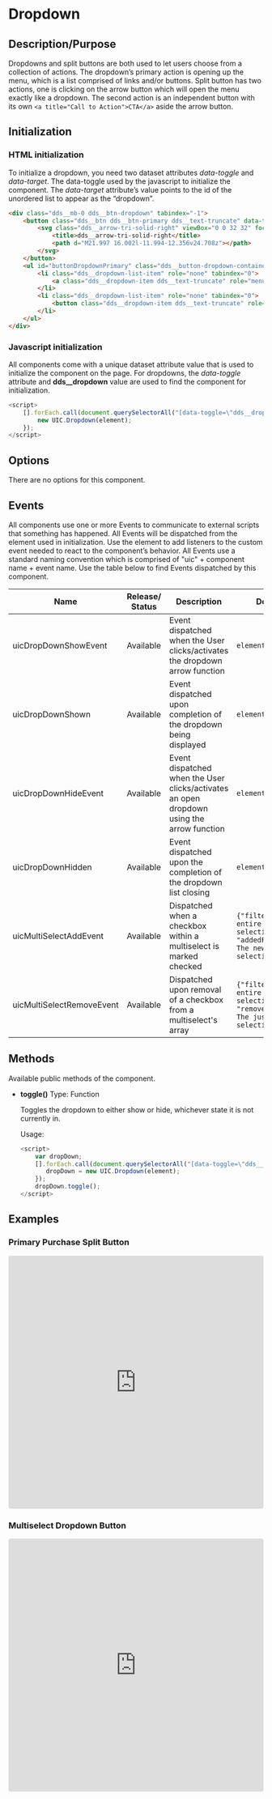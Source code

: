 # Dropdown

## Description/Purpose

Dropdowns and split buttons are both used to let users choose from a collection of actions. The dropdown’s primary action is opening up the  menu, which is a list comprised of links and/or buttons. Split button has two actions, one is clicking on the  arrow button which will open  the  menu  exactly like a dropdown. The second action is  an independent button with its own `<a title="Call to Action">CTA</a>` aside  the  arrow button.

## Initialization

### HTML initialization

To initialize a dropdown, you need two dataset attributes *data-toggle* and *data-target*. The data-toggle used by the javascript  to initialize the component. The  *data-target* attribute’s value points to the id of the unordered list to appear as the “dropdown”.

```HTML
<div class="dds__mb-0 dds__btn-dropdown" tabindex="-1">
    <button class="dds__btn dds__btn-primary dds__text-truncate" data-toggle="dds__dropdown" data-target="#buttonDropdownPrimary" tabindex="0" aria-expanded="false" aria-controls="buttonDropdownPrimary"> Primary Dropdown Button
        <svg class="dds__arrow-tri-solid-right" viewBox="0 0 32 32" focusable="false" aria-hidden="true">
            <title>dds__arrow-tri-solid-right</title>
            <path d="M21.997 16.002l-11.994-12.356v24.708z"></path>
        </svg>
    </button>
    <ul id="buttonDropdownPrimary" class="dds__button-dropdown-container dds__collapse" role="menu">
        <li class="dds__dropdown-list-item" role="none" tabindex="0">
            <a class="dds__dropdown-item dds__text-truncate" role="menuitem" href="#" tabindex="-1" >Secondary Link</a>
        </li>
        <li class="dds__dropdown-list-item" role="none" tabindex="0">
            <button class="dds__dropdown-item dds__text-truncate" role="menuitem" onclick="javascript: void(0);" tabindex="-1" >Tertiary Button</button>
        </li>
    </ul>
</div>
```

### Javascript initialization

All components come with a unique dataset attribute  value that  is used to initialize the component on the page. For dropdowns, the *data-toggle* attribute and **dds__dropdown** value are used to find  the component for initialization.

```javascript
<script>
    [].forEach.call(document.querySelectorAll("[data-toggle=\"dds__dropdown\"]"), function(element) {
        new UIC.Dropdown(element);
    });
</script>
```

## Options

 There are no options for this component.

## Events

All components use one or more Events to communicate to external scripts that something has happened. All Events will be dispatched from the element used in initialization. Use the element to add listeners to the custom event needed to react to the component’s behavior. All Events use a standard naming convention which is comprised of "uic" + component name + event name. Use the table below to find Events dispatched by this component.

Name | Release/ Status | Description | Details
--- | --- | --- | ---
uicDropDownShowEvent | Available | Event dispatched when the User clicks/activates the dropdown arrow function | `element`
uicDropDownShown | Available | Event dispatched upon completion of the dropdown being displayed | `element`
uicDropDownHideEvent | Available | Event dispatched when the User clicks/activates an open dropdown using the arrow function | `element`
uicDropDownHidden | Available | Event dispatched upon the completion of the dropdown list closing | `element`
uicMultiSelectAddEvent | Available | Dispatched when a checkbox within a multiselect is marked checked | `{"filters": The entire array of selections, "addedFilter": The newly-added selection}`
uicMultiSelectRemoveEvent | Available | Dispatched upon removal of a checkbox from a multiselect's array | `{"filters": The entire array of selections, "removedFilter": The just-removed selection}`

## Methods

Available public methods of the component.

- **toggle()**
    Type: Function

    Toggles the dropdown to either show or hide, whichever state it is not currently in.

    Usage:

    ```javascript
    <script>
        var dropDown;
        [].forEach.call(document.querySelectorAll("[data-toggle=\"dds__dropdown\"]"), function(element) {
           dropDown = new UIC.Dropdown(element);
        });
        dropDown.toggle();
    </script>
    ```

## Examples

### Primary Purchase Split Button

<iframe width="100%" height="280px"
     src="https://codesandbox.io/embed/uicore-contact-drawer-61sy6?fontsize=14&hidenavigation=1&theme=dark&view=preview"
     style="width:100%; height:500px; border:0; border-radius: 4px; overflow:hidden;"
     title="UICore Button Dropdown Primary"
     allow="geolocation; microphone; camera; midi; vr; accelerometer; gyroscope; payment; ambient-light-sensor; encrypted-media; usb"
     sandbox="allow-modals allow-forms allow-popups allow-scripts allow-same-origin"
   ></iframe>

### Multiselect Dropdown Button

<iframe width="100%" height="280px"
     src="https://codesandbox.io/embed/uicore-button-dropdown-primary-msvpj?fontsize=14&hidenavigation=1&theme=dark&view=preview"
     style="width:100%; height:500px; border:0; border-radius: 4px; overflow:hidden;"
     title="UICore Button Multiselect"
     allow="geolocation; microphone; camera; midi; vr; accelerometer; gyroscope; payment; ambient-light-sensor; encrypted-media; usb"
     sandbox="allow-modals allow-forms allow-popups allow-scripts allow-same-origin"
   ></iframe>
